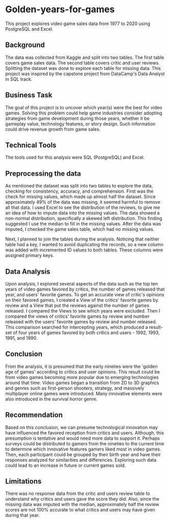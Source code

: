 # Golden-years-for-games
This project explores video game sales data from 1977 to 2020 using PostgreSQL and Excel.

## Background
The data was collected from Kaggle and split into two tables. The first table covers game sales data. The second table covers critic and user reviews. Splitting the dataset was done to explore each table for missing data. This project was inspired by the capstone project from DataCamp's Data Analyst in SQL track. 

## Business Task
The goal of this project is to uncover which year(s) were the best for video games. Solving this problem could help game industries consider adopting strategies from game development during those years, whether it be gameplay value, technology features, or story design. Such information could drive revenue growth from game sales.

## Technical Tools
The tools used for this analysis were SQL (PostgreSQL) and Excel.

## Preprocessing the data
As mentioned the dataset was split into two tables to explore the data, checking for consistency, accuracy, and comprehension. First was the check for missing values, which made up almost half the dataset. Since approximately 49% of the data was missing, it seemed harmful to remove all that data. I used Excel to see the distribution of the reviews, to give me an idea of how to impute data into the missing values. The data showed a non-normal distribution, specifically a skewed left distribution. This finding suggested I use the median to fill in the missing values. After the data was imputed, I checked the game sales table, which had no missing values.

Next, I planned to join the tables during the analysis. Noticing that neither table had a key, I wanted to avoid duplicating the records, so a new column was added with incremented ID values to both tables. These columns were assigned primary keys.

## Data Analysis
Upon analysis, I explored several aspects of the data such as the top ten years of video games favored by critics, the number of games released that year, and users' favorite games. To get an accurate view of critic's opinions on their favored games, I created a View of the critics' favorite games by review and a View that put the reviews against the number of games released. I compared the Views to see which years were excluded. Then I compared the views of critics' favorite games by review and number released with the users' favorite games by review and number released. This comparison searched for intercepting years, which produced a result-set of four years of games favored by both critics and users - 1992, 1993, 1991, and 1990.

## Conclusion
From the analysis, it is presumed that the early nineties were the 'golden age of games' according to critics and user opinions. This result could be from video games becoming more popular due to emerging technologies around that time. Video games began a transition from 2D to 3D graphics and genres such as first-person shooters, strategy, and massively multiplayer online games were introduced. Many innovative elements were also introduced in the survival horror genre.

## Recommendation
Based on this conclusion, we can presume technological innovation may have influenced the favored reception from critics and users. Although, this presumption is tentative and would need more data to support it. Perhaps surveys could be distributed to gamers from the nineties to the current time to determine which innovative features gamers liked most in video games. Then, each participant could be grouped by their birth year and have their responses analyzed for similarities and differences. Exploring such data could lead to an increase in future or current games sold.

## Limitations
There was no response data from the critic and users review table to understand why critics and users gave the score they did. Also, since the missing data was imputed with the median, approximately half the review scores are not 100% accurate to what critics and users may have given during that year.
